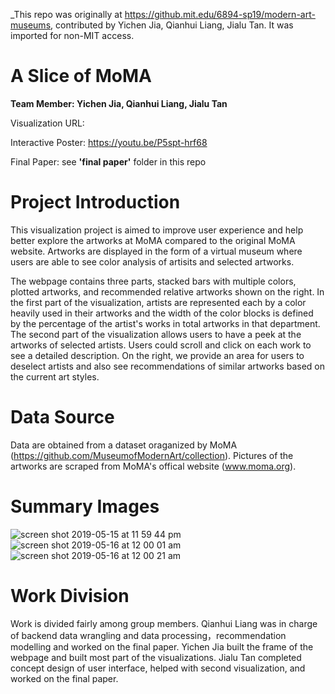 _This repo was originally at https://github.mit.edu/6894-sp19/modern-art-museums, contributed by Yichen Jia, Qianhui Liang, Jialu Tan. It was imported for non-MIT access.
# A Slice of MoMA

**Team Member: Yichen Jia, Qianhui Liang, Jialu Tan**


Visualization URL: 

Interactive Poster: https://youtu.be/P5spt-hrf68

Final Paper: see **'final paper'** folder in this repo



# Project Introduction 

This visualization project is aimed to improve user experience and help better explore the artworks at MoMA compared to the original MoMA website. Artworks are displayed in the form of a virtual museum where users are able to see color analysis of artisits and selected artworks. 

The webpage contains three parts, stacked bars with multiple colors, plotted artworks, and recommended relative artworks shown on the right. In the first part of the visualization, artists are represented each by a color heavily used in their artworks and the width of the color blocks is defined by the percentage of the artist's works in total artworks in that department. The second part of the visualization allows users to have a peek at the artworks of selected artists. Users could scroll and click on each work to see a detailed description. On the right, we provide an area for users to deselect artists and also see recommendations of similar artworks based on the current art styles.


# Data Source

Data are obtained from a dataset oraganized by MoMA (https://github.com/MuseumofModernArt/collection). Pictures of the artworks are scraped from MoMA's offical website (www.moma.org).

# Summary Images

![screen shot 2019-05-15 at 11 59 44 pm](https://github.mit.edu/storage/user/13638/files/eb023cec-776d-11e9-8a75-1e5168141f56)
![screen shot 2019-05-16 at 12 00 01 am](https://github.mit.edu/storage/user/13638/files/f9a74594-776d-11e9-8ef0-fac9b4029d96)
![screen shot 2019-05-16 at 12 00 21 am](https://github.mit.edu/storage/user/13638/files/02e931bc-776e-11e9-95b5-76d49e2260d1)

# Work Division

Work is divided fairly among group members. Qianhui Liang was in charge of backend data wrangling and data processing，recommendation modelling and worked on the final paper. Yichen Jia built the frame of the webpage and built most part of the visualizations. Jialu Tan completed concept design of user interface, helped with second visualization, and worked on the final paper. 

